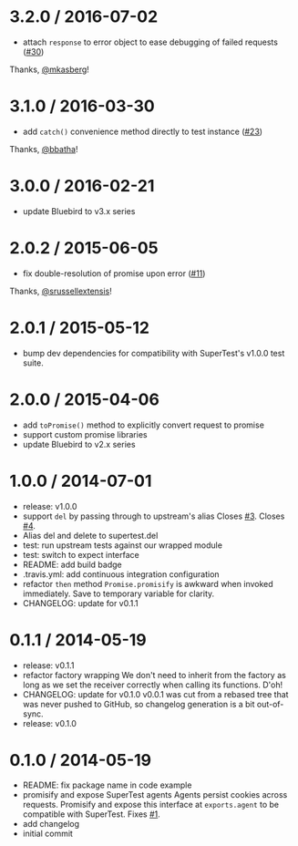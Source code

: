 3.2.0 / 2016-07-02
==================

  * attach `response` to error object to ease debugging of failed requests ([#30])

Thanks, [@mkasberg]!

3.1.0 / 2016-03-30
==================

  * add `catch()` convenience method directly to test instance ([#23])

Thanks, [@bbatha]!

3.0.0 / 2016-02-21
==================

  * update Bluebird to v3.x series

2.0.2 / 2015-06-05
==================

  * fix double-resolution of promise upon error ([#11])

Thanks, [@srussellextensis]!

2.0.1 / 2015-05-12
==================

  * bump dev dependencies for compatibility with SuperTest's v1.0.0 test
    suite.

2.0.0 / 2015-04-06
==================

  * add `toPromise()` method to explicitly convert request to promise
  * support custom promise libraries
  * update Bluebird to v2.x series

1.0.0 / 2014-07-01
==================

  * release: v1.0.0
  * support `del` by passing through to upstream's alias
    Closes [#3](https://github.com/WhoopInc/supertest-as-promised/issues/3). Closes [#4](https://github.com/WhoopInc/supertest-as-promised/issues/4).
  * Alias del and delete to supertest.del
  * test: run upstream tests against our wrapped module
  * test: switch to expect interface
  * README: add build badge
  * .travis.yml: add continuous integration configuration
  * refactor `then` method
    `Promise.promisify` is awkward when invoked immediately. Save to
    temporary variable for clarity.
  * CHANGELOG: update for v0.1.1

0.1.1 / 2014-05-19
==================

  * release: v0.1.1
  * refactor factory wrapping
    We don't need to inherit from the factory as long as we set
    the receiver correctly when calling its functions. D'oh!
  * CHANGELOG: update for v0.1.0
    v0.0.1 was cut from a rebased tree that was never pushed to GitHub, so
    changelog generation is a bit out-of-sync.
  * release: v0.1.0

0.1.0 / 2014-05-19
==================

  * README: fix package name in code example
  * promisify and expose SuperTest agents
    Agents persist cookies across requests. Promisify and expose this
    interface at `exports.agent` to be compatible with SuperTest.
    Fixes [#1](https://github.com/WhoopInc/supertest-as-promised/issues/1).
  * add changelog
  * initial commit

[#30]: https://github.com/WhoopInc/supertest-as-promised/issues/30
[#23]: https://github.com/WhoopInc/supertest-as-promised/pull/23
[#11]: https://github.com/WhoopInc/supertest-as-promised/pull/11

[@bbatha]: https://github.com/bbatha
[@mkasberg]: https://github.com/mkasberg
[@srussellextensis]: https://github.com/srussellextensis
